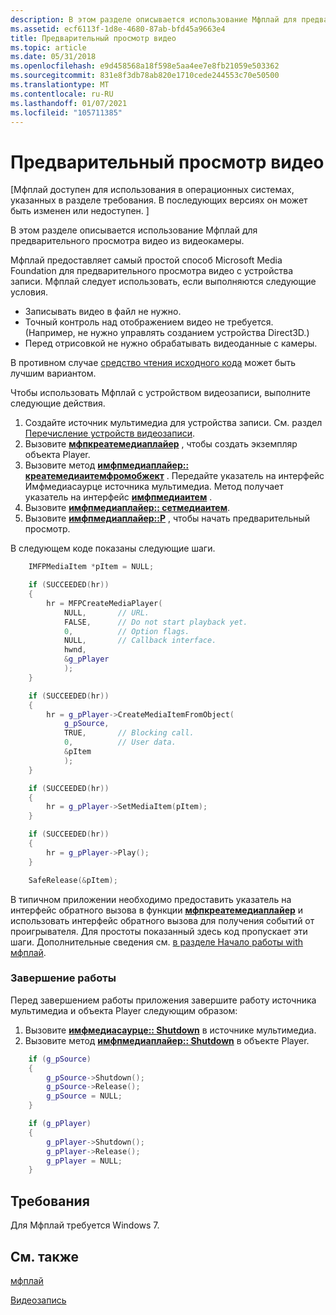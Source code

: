```yaml
---
description: В этом разделе описывается использование Мфплай для предварительного просмотра видео из видеокамеры.
ms.assetid: ecf6113f-1d8e-4680-87ab-bfd45a9663e4
title: Предварительный просмотр видео
ms.topic: article
ms.date: 05/31/2018
ms.openlocfilehash: e9d458568a18f598e5aa4ee7e8fb21059e503362
ms.sourcegitcommit: 831e8f3db78ab820e1710cede244553c70e50500
ms.translationtype: MT
ms.contentlocale: ru-RU
ms.lasthandoff: 01/07/2021
ms.locfileid: "105711385"
---
```

# <a name="video-preview"></a>Предварительный просмотр видео

\[Мфплай доступен для использования в операционных системах, указанных в разделе требования. В последующих версиях он может быть изменен или недоступен. \]

В этом разделе описывается использование Мфплай для предварительного просмотра видео из видеокамеры.

Мфплай предоставляет самый простой способ Microsoft Media Foundation для предварительного просмотра видео с устройства записи. Мфплай следует использовать, если выполняются следующие условия.

-   Записывать видео в файл не нужно.
-   Точный контроль над отображением видео не требуется. (Например, не нужно управлять созданием устройства Direct3D.)
-   Перед отрисовкой не нужно обрабатывать видеоданные с камеры.

В противном случае [средство чтения исходного кода](source-reader.md) может быть лучшим вариантом.

Чтобы использовать Мфплай с устройством видеозаписи, выполните следующие действия.

1.  Создайте источник мультимедиа для устройства записи. См. раздел [Перечисление устройств видеозаписи](enumerating-video-capture-devices.md).
2.  Вызовите [**мфпкреатемедиаплайер**](/windows/desktop/api/mfplay/nf-mfplay-mfpcreatemediaplayer) , чтобы создать экземпляр объекта Player.
3.  Вызовите метод [**имфпмедиаплайер:: креатемедиаитемфромобжект**](/windows/desktop/api/mfplay/nf-mfplay-imfpmediaplayer-createmediaitemfromobject) . Передайте указатель на интерфейс Имфмедиасаурце источника мультимедиа. Метод получает указатель на интерфейс [**имфпмедиаитем**](/windows/desktop/api/mfplay/nn-mfplay-imfpmediaitem) .
4.  Вызовите [**имфпмедиаплайер:: сетмедиаитем**](/windows/desktop/api/mfplay/nf-mfplay-imfpmediaplayer-setmediaitem).
5.  Вызовите [**имфпмедиаплайер::P**](/windows/desktop/api/mfplay/nf-mfplay-imfpmediaplayer-play) , чтобы начать предварительный просмотр.

В следующем коде показаны следующие шаги.


```C++
    IMFPMediaItem *pItem = NULL;

    if (SUCCEEDED(hr))
    {
        hr = MFPCreateMediaPlayer(
            NULL,       // URL.
            FALSE,      // Do not start playback yet.
            0,          // Option flags.
            NULL,       // Callback interface.
            hwnd,
            &g_pPlayer
            );
    }

    if (SUCCEEDED(hr))
    {
        hr = g_pPlayer->CreateMediaItemFromObject(
            g_pSource,
            TRUE,       // Blocking call.
            0,          // User data.
            &pItem
            );
    }

    if (SUCCEEDED(hr))
    {
        hr = g_pPlayer->SetMediaItem(pItem);
    }

    if (SUCCEEDED(hr))
    {
        hr = g_pPlayer->Play();
    }

    SafeRelease(&pItem);
```



В типичном приложении необходимо предоставить указатель на интерфейс обратного вызова в функции [**мфпкреатемедиаплайер**](/windows/desktop/api/mfplay/nf-mfplay-mfpcreatemediaplayer) и использовать интерфейс обратного вызова для получения событий от проигрывателя. Для простоты показанный здесь код пропускает эти шаги. Дополнительные сведения см. [в разделе Начало работы with мфплай](getting-started-with-mfplay.md).

### <a name="shutting-down"></a>Завершение работы

Перед завершением работы приложения завершите работу источника мультимедиа и объекта Player следующим образом:

1.  Вызовите [**имфмедиасаурце:: Shutdown**](/windows/desktop/api/mfidl/nf-mfidl-imfmediasource-shutdown) в источнике мультимедиа.
2.  Вызовите метод [**имфпмедиаплайер:: Shutdown**](/windows/desktop/api/mfplay/nf-mfplay-imfpmediaplayer-shutdown) в объекте Player.


```C++
    if (g_pSource)
    {
        g_pSource->Shutdown();
        g_pSource->Release();
        g_pSource = NULL;
    }

    if (g_pPlayer)
    {
        g_pPlayer->Shutdown();
        g_pPlayer->Release();
        g_pPlayer = NULL;
    }
```



## <a name="requirements"></a>Требования

Для Мфплай требуется Windows 7.

## <a name="related-topics"></a>См. также

<dl> <dt>

[мфплай](using-mfplay-for-audio-video-playback.md)
</dt> <dt>

[Видеозапись](audio-video-capture.md)
</dt> </dl>

 

 



